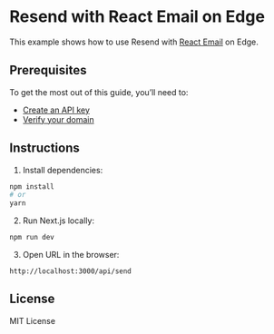# Resend with React Email on Edge

This example shows how to use Resend with [React Email](https://react.email) on Edge.

## Prerequisites

To get the most out of this guide, you’ll need to:

- [Create an API key](https://resend.com/api-keys)
- [Verify your domain](https://resend.com/domains)

## Instructions

1. Install dependencies:

```sh
npm install
# or
yarn
```

2. Run Next.js locally:

```sh
npm run dev
```

3. Open URL in the browser:

```
http://localhost:3000/api/send
```

## License

MIT License
